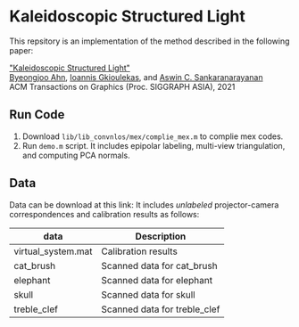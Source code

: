 # Kaleidoscopic Structured Light

This repsitory is an implementation of the method described in the following paper:

["Kaleidoscopic Structured Light"](http://imaging.cs.cmu.edu/kaleidoscopic_structured_light/)\
[Byeongjoo Ahn](https://byeongjooahn.com), [Ioannis Gkioulekas](https://www.cs.cmu.edu/~igkioule/), and [Aswin C. Sankaranarayanan](https://users.ece.cmu.edu/~saswin/)\
ACM Transactions on Graphics (Proc. SIGGRAPH ASIA), 2021


## Run Code
1. Download `lib/lib_convnlos/mex/complie_mex.m` to complie mex codes.
2. Run `demo.m` script. It includes epipolar labeling, multi-view triangulation, and computing PCA normals.

## Data
Data can be download at this link: It includes *unlabeled* projector-camera correspondences and calibration results as follows:

| data                      | Description                                                  |
| ------------------------------ | ------------------------------------------------------------ |
| virtual_system.mat             | Calibration results                                          |
| cat_brush                      | Scanned data for cat_brush                                   |
| elephant                       | Scanned data for elephant                                    |
| skull                          | Scanned data for skull                                       |
| treble_clef                    | Scanned data for treble_clef                                 |